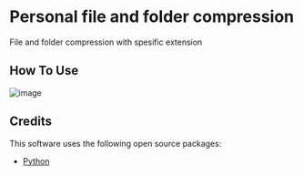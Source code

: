 # Personal file and folder compression
File and folder compression with spesific extension

## How To Use

![image](https://user-images.githubusercontent.com/58304648/233708757-93d6b691-9ac6-418b-b24c-840205e49905.png)


## Credits

This software uses the following open source packages:

- [Python](https://www.python.org/)


